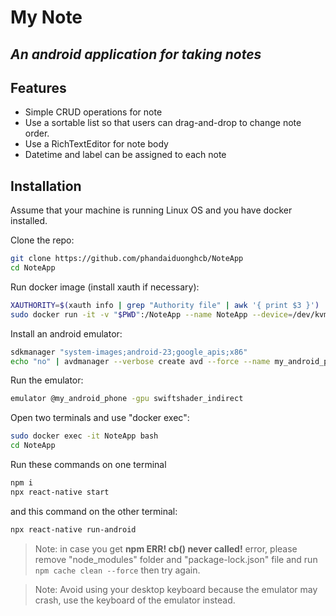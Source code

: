 # My Note
## _An android application for taking notes_

## Features

- Simple CRUD operations for note
- Use a sortable list so that users can drag-and-drop to change note order.
- Use a RichTextEditor for note body
- Datetime and label can be assigned to each note

## Installation

Assume that your machine is running Linux OS and you have docker installed.

Clone the repo:

```sh
git clone https://github.com/phandaiduonghcb/NoteApp
cd NoteApp
```

Run docker image (install xauth if necessary):

```sh
XAUTHORITY=$(xauth info | grep "Authority file" | awk '{ print $3 }')
sudo docker run -it -v "$PWD":/NoteApp --name NoteApp --device=/dev/kvm -v $XAUTHORITY:/root/.Xauthority -v /tmp/.X11-unix:/tmp/.X11-unix:ro -e DISPLAY=$DISPLAY --net=host reactnativecommunity/react-native-android:5.4 bash
```
Install an android emulator:
```sh
sdkmanager "system-images;android-23;google_apis;x86"
echo "no" | avdmanager --verbose create avd --force --name my_android_phone --device "26" --package "system-images;android-23;google_apis;x86"
```
Run the emulator:
```sh
emulator @my_android_phone -gpu swiftshader_indirect
```
Open two terminals and use "docker exec":
```sh
sudo docker exec -it NoteApp bash
cd NoteApp
```
Run these commands on one terminal
```sh
npm i
npx react-native start
```
and this command on the other terminal:
```sh
npx react-native run-android
```
> Note: in case you get **npm ERR! cb() never called!** error, please remove "node_modules" folder and "package-lock.json" file and run `npm cache clean --force` then try again. 

> Note: Avoid using your desktop keyboard because the emulator may crash, use the keyboard of the emulator instead. 
